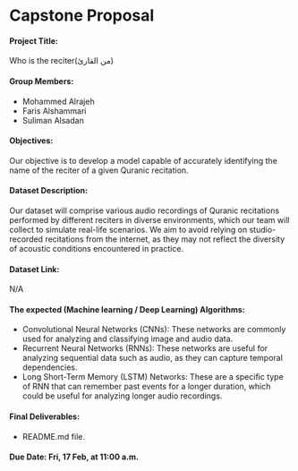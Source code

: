 # Capstone Proposal

#### Project Title:
Who is the reciter(من القارئ)

#### Group Members:
- Mohammed Alrajeh
- Faris Alshammari
- Suliman Alsadan

#### Objectives:
Our objective is to develop a model capable of accurately identifying the name of the reciter of a given Quranic recitation.

#### Dataset Description:
Our dataset will comprise various audio recordings of Quranic recitations performed by different reciters in diverse environments, which our team will collect to simulate real-life scenarios. We aim to avoid relying on studio-recorded recitations from the internet, as they may not reflect the diversity of acoustic conditions encountered in practice.

#### Dataset Link:
N/A

#### The expected (Machine learning / Deep Learning) Algorithms:
- Convolutional Neural Networks (CNNs): These networks are commonly used for analyzing and classifying image and audio data.
- Recurrent Neural Networks (RNNs): These networks are useful for analyzing sequential data such as audio, as they can capture temporal dependencies.
- Long Short-Term Memory (LSTM) Networks: These are a specific type of RNN that can remember past events for a longer duration, which could be useful for analyzing longer audio recordings.

#### Final Deliverables:
- README.md file.


#### Due Date: Fri, 17 Feb, at 11:00 a.m.
